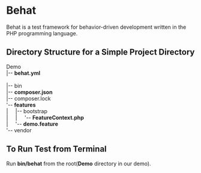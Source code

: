 # Behat
Behat is a test framework for behavior-driven development written in the PHP programming language.

## Directory Structure for a Simple Project Directory
Demo<br>
|-- __behat.yml__<br><br>
|-- bin<br>
|-- __composer.json__<br>
|-- composer.lock<br>
'-- __features__<br>
|&nbsp;&nbsp;&nbsp;&nbsp;&nbsp;|-- bootstrap<br>
|&nbsp;&nbsp;&nbsp;&nbsp;&nbsp;|&nbsp;&nbsp;&nbsp;&nbsp;&nbsp;'-- __FeatureContext.php__<br>
|&nbsp;&nbsp;&nbsp;&nbsp;&nbsp;'-- __demo.feature__<br>
'-- vendor<br>

## To Run Test from Terminal
Run __bin/behat__ from the root(__Demo__ directory in our demo).
